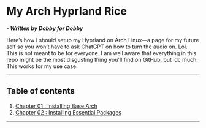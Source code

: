 # My Arch Hyprland Rice
***- Written by Dobby for Dobby***

Here’s how I should setup my Hyprland on Arch Linux—a page for my future self so you won’t have to ask ChatGPT on how to turn the audio on. Lol.
This is not meant to be for everyone. I am well aware that everything in this repo might be the most disgusting thing you'll find on GitHub, but idc much. This works for my use case.

---

## Table of contents
1. [Chapter 01 : Installing Base Arch](docs/Chapter-01.md)
2. [Chapter 02 : Installing Essential Packages](docs/Chapter-02.md)

---